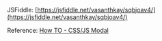 JSFiddle: [https://jsfiddle.net/vasanthkay/sqbjoav4/](https://jsfiddle.net/vasanthkay/sqbjoav4/)

Reference: [How TO - CSS/JS Modal](http://www.w3schools.com/howto/howto_css_modals.asp)